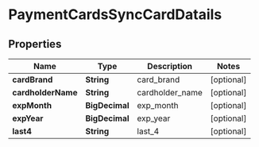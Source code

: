 

# PaymentCardsSyncCardDatails


## Properties

Name | Type | Description | Notes
------------ | ------------- | ------------- | -------------
**cardBrand** | **String** | card_brand |  [optional]
**cardholderName** | **String** | cardholder_name |  [optional]
**expMonth** | **BigDecimal** | exp_month |  [optional]
**expYear** | **BigDecimal** | exp_year |  [optional]
**last4** | **String** | last_4 |  [optional]



